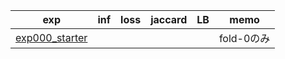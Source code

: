 
|exp|inf|loss|jaccard|LB|memo|
|--|--|--|--|--|--|
|[exp000_starter]|||||fold-0のみ|


[exp000_starter]:https://www.kaggle.com/takamichitoda/chaii-starter?scriptVersionId=72048948
